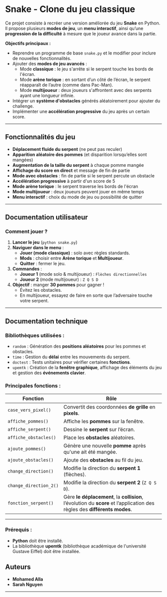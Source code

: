 # Snake - Clone du jeu classique

Ce projet consiste à recréer une version améliorée du jeu **Snake** en Python. Il propose plusieurs **modes de jeu**, un **menu interactif**, ainsi qu’une **progression de la difficulté** à mesure que le joueur avance dans la partie.  

**Objectifs principaux :**
- Reprendre un programme de base `snake.py` et le modifier pour inclure de nouvelles fonctionnalités.
- Ajouter des **modes de jeu avancés** :
  - Mode **classique** : le jeu s'arrête si le serpent touche les bords de l'écran.
  - Mode **arène torique** : en sortant d’un côté de l’écran, le serpent réapparaît de l’autre (comme dans Pac-Man).
  - Mode **multijoueur** : deux joueurs s'affrontent avec des serpents ayant une longueur infinie.
- Intégrer un **système d'obstacles** générés aléatoirement pour ajouter du challenge.
- Implémenter une **accélération progressive** du jeu après un certain score.

---

## Fonctionnalités du jeu

- **Déplacement fluide du serpent** (ne peut pas reculer)  
- **Apparition aléatoire des pommes** (et disparition lorsqu’elles sont mangées)  
- **Augmentation de la taille du serpent** à chaque pomme mangée  
- **Affichage du score en direct** et message de fin de partie  
- **Mode avec obstacles** : fin de partie si le serpent percute un obstacle  
- **Accélération progressive** à partir d'un score de 5  
- **Mode arène torique** : le serpent traverse les bords de l'écran  
- **Mode multijoueur** : deux joueurs peuvent jouer en même temps  
- **Menu interactif** : choix du mode de jeu ou possibilité de quitter  

---

## Documentation utilisateur

### Comment jouer ?
1. **Lancer le jeu** (`python snake.py`)
2. **Naviguer dans le menu** :
   - **Jouer (mode classique)** : solo avec règles standards.
   - **Mods** : choisir entre **Arène torique** et **Multijoueur**.
   - **Quitter** : fermer le jeu.
3. **Commandes** :
   - **Joueur 1** (mode solo & multijoueur) : `Flèches directionnelles`  
   - **Joueur 2** (mode multijoueur) : `Z Q S D`
4. **Objectif** : manger **30 pommes** pour gagner ! 
   - Évitez les obstacles.
   - En multijoueur, essayez de faire en sorte que l’adversaire touche votre serpent.

---

## Documentation technique

### Bibliothèques utilisées :
- `random` : Génération des **positions aléatoires** pour les pommes et obstacles.
- `time` : Gestion du **délai** entre les mouvements du serpent.
- `doctest` : Tests unitaires pour vérifier certaines **fonctions**.
- `upemtk` : Création de la **fenêtre graphique**, affichage des éléments du jeu et gestion des **événements clavier**.

### Principales fonctions :
| Fonction                | Rôle |
|-------------------------|------|
| `case_vers_pixel()`     | Convertit des coordonnées **de grille** en **pixels**. |
| `affiche_pommes()`      | Affiche les **pommes** sur la fenêtre. |
| `affiche_serpent()`     | Dessine le **serpent** sur l’écran. |
| `affiche_obstacles()`   | Place les **obstacles** aléatoires. |
| `ajoute_pommes()`       | Génère une nouvelle **pomme** après qu'une ait été mangée. |
| `ajoute_obstacles()`    | Ajoute des **obstacles** au fil du jeu. |
| `change_direction()`    | Modifie la direction du **serpent 1** (flèches). |
| `change_direction_2()`  | Modifie la direction du **serpent 2** (`Z Q S D`). |
| `fonction_serpent()`    | Gère **le déplacement**, la **collision**, l’évolution du **score** et l’application des règles des **différents modes**. |

---

### Prérequis :
- **Python** doit être installé.
- La bibliothèque **upemtk** (bibliothèque académique de l'université Gustave Eiffel) doit être installée.

## Auteurs
- **Mohamed Alla**  
- **Sarah Nguyen**  

---
